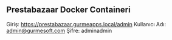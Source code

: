 ## Prestabazaar Docker Containeri

Giriş: https://prestabazaar.gurmeapps.local/admin
Kullanıcı Adı: admin@gurmesoft.com
Şifre: adminadmin
